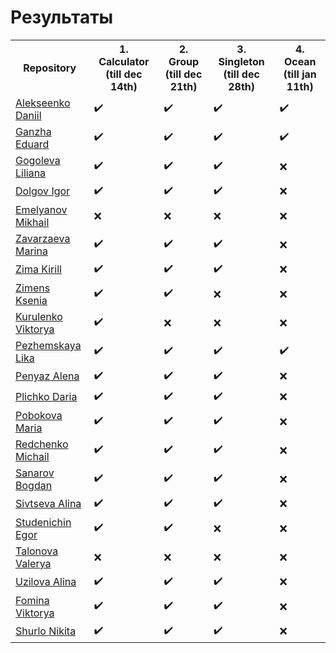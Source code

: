 # Результаты

<table>
<tr>
    <th>Repository</th>
    <th>1. Calculator (till dec 14th)</th>
    <th>2. Group (till dec 21th)</th>
    <th>3. Singleton (till dec 28th)</th>
    <th>4. Ocean (till jan 11th)</th>
</tr>
<tr><td><a href="https://github.com/dan-gar/2023-CS-PythonV2">Alekseenko Daniil</a</td>
    <td>✔️</td><td>✔️</td><td>✔️</td><td>✔️</td></tr>
<tr><td><a href="https://github.com/deep-learning-engineer/2023-CS-Python">Ganzha Eduard</a</td>
    <td>✔️</td><td>✔️</td><td>✔️</td><td>✔️</td></tr>
<tr><td><a href="https://github.com/sugvess/2023-CS-Python">Gogoleva Liliana</a</td>
    <td>✔️</td><td>✔️</td><td>✔️</td><td>❌</td></tr>
<tr><td><a href="https://github.com/Nomemes-Jokemuch/2023-CS-Python">Dolgov Igor</a</td>
    <td>✔️</td><td>✔️</td><td>✔️</td><td>❌</td></tr>
<tr><td><a href="https://github.com/Limonchelloops/2023-CS-Python">Emelyanov Mikhail</a</td>
    <td>❌</td><td>❌</td><td>❌</td><td>❌</td></tr>
<tr><td><a href="https://github.com/maryzvrz/2023-CS-Python">Zavarzaeva Marina</a</td>
    <td>✔️</td><td>✔️</td><td>✔️</td><td>❌</td></tr>
<tr><td><a href="https://github.com/snegovik181220/2023-CS-Python">Zima Kirill</a</td>
    <td>✔️</td><td>✔️</td><td>✔️</td><td>❌</td></tr>
<tr><td><a href="https://github.com/Zimens-Ksenia/2023-CS-Python">Zimens Ksenia</a</td>
    <td>✔️</td><td>✔️</td><td>❌</td><td>❌</td></tr>
<tr><td><a href="https://github.com/wicktosha1/2023-CS-Python">Kurulenko Viktorya</a</td>
    <td>✔️</td><td>❌</td><td>❌</td><td>❌</td></tr>
<tr><td><a href="https://github.com/12345678919aa/2023-CS-Python">Pezhemskaya Lika</a</td>
    <td>✔️</td><td>✔️</td><td>✔️</td><td>✔️</td></tr>
<tr><td><a href="https://github.com/tsumimur/2023-CS-Python">Penyaz Alena</a</td>
    <td>✔️</td><td>✔️</td><td>✔️</td><td>❌</td></tr>
<tr><td><a href="https://github.com/qquenyt/2023-CS-Python">Plichko Daria</a</td>
    <td>✔️</td><td>✔️</td><td>✔️</td><td>❌</td></tr> 
<tr><td><a href="https://github.com/MariaPobokova/2023-CS-Python">Pobokova Maria</a</td>
    <td>✔️</td><td>✔️</td><td>✔️</td><td>❌</td></tr>
<tr><td><a href="https://github.com/perchik4u/2023-CS-Python">Redchenko Michail</a</td>
    <td>✔️</td><td>✔️</td><td>✔️</td><td>❌</td></tr>
<tr><td><a href="https://github.com/LemonSkvid/2023-CS-Python">Sanarov Bogdan</a</td>
    <td>✔️</td><td>✔️</td><td>✔️</td><td>❌</td></tr>
<tr><td><a href="https://github.com/linsivs/2023-CS-Python">Sivtseva Alina</a</td>
    <td>✔️</td><td>✔️</td><td>✔️</td><td>❌</td></tr>
<!-- Spicin -->
<tr><td><a href="https://github.com/Ronyleno/2023-CS-Python">Studenichin Egor</a</td>
    <td>✔️</td><td>✔️</td><td>❌</td><td>❌</td></tr>
<tr><td><a href="https://github.com/lerochkagucci/2023-CS-Python">Talonova Valerya</a</td>
    <td>❌</td><td>❌</td><td>❌</td><td>❌</td></tr>
<tr><td><a href="https://github.com/uzilova123/2023-CS-Python">Uzilova Alina</a</td>
    <td>✔️</td><td>✔️</td><td>✔️</td><td>❌</td></tr>
<tr><td><a href="https://github.com/VikaFom/2023-CS-Python">Fomina Viktorya</a</td>
    <td>✔️</td><td>✔️</td><td>✔️</td><td>❌</td></tr>
<tr><td><a href="https://github.com/Niksha36/2023-CS-Python">Shurlo Nikita</a</td>
    <td>✔️</td><td>✔️</td><td>✔️</td><td>❌</td></tr>
</table>
